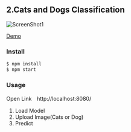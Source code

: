 ## 2.Cats and Dogs Classification

![ScreenShot1](https://github.com/PonDad/keras_js_examples/blob/master/2_cats_and_dogs_classification/static/img/screenshot_2.png)

[Demo](https://cats-and-dogs-classifer.herokuapp.com/)

### Install

```bash
$ npm install
$ npm start
```

### Usage

Open Link　http://localhost:8080/

1. Load Model
2. Upload Image(Cats or Dog)
3. Predict
